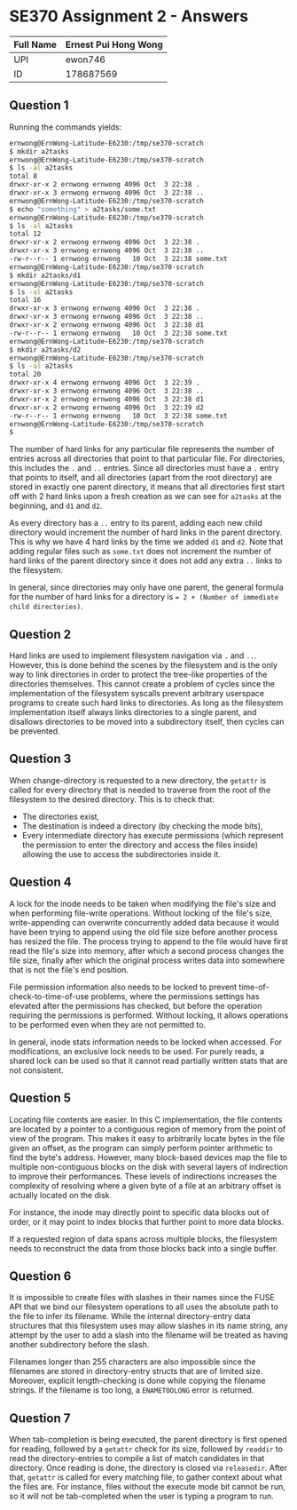 # SE370 Assignment 2 - Answers

| Full Name | Ernest Pui Hong Wong |
|-----------|----------------------|
| UPI       | ewon746              |
| ID        | 178687569            |

## Question 1

Running the commands yields:

```sh
ernwong@ErnWong-Latitude-E6230:/tmp/se370-scratch
$ mkdir a2tasks
ernwong@ErnWong-Latitude-E6230:/tmp/se370-scratch
$ ls -al a2tasks
total 8
drwxr-xr-x 2 ernwong ernwong 4096 Oct  3 22:38 .
drwxr-xr-x 3 ernwong ernwong 4096 Oct  3 22:38 ..
ernwong@ErnWong-Latitude-E6230:/tmp/se370-scratch
$ echo "something" > a2tasks/some.txt
ernwong@ErnWong-Latitude-E6230:/tmp/se370-scratch
$ ls -al a2tasks
total 12
drwxr-xr-x 2 ernwong ernwong 4096 Oct  3 22:38 .
drwxr-xr-x 3 ernwong ernwong 4096 Oct  3 22:38 ..
-rw-r--r-- 1 ernwong ernwong   10 Oct  3 22:38 some.txt
ernwong@ErnWong-Latitude-E6230:/tmp/se370-scratch
$ mkdir a2tasks/d1
ernwong@ErnWong-Latitude-E6230:/tmp/se370-scratch
$ ls -al a2tasks
total 16
drwxr-xr-x 3 ernwong ernwong 4096 Oct  3 22:38 .
drwxr-xr-x 3 ernwong ernwong 4096 Oct  3 22:38 ..
drwxr-xr-x 2 ernwong ernwong 4096 Oct  3 22:38 d1
-rw-r--r-- 1 ernwong ernwong   10 Oct  3 22:38 some.txt
ernwong@ErnWong-Latitude-E6230:/tmp/se370-scratch
$ mkdir a2tasks/d2
ernwong@ErnWong-Latitude-E6230:/tmp/se370-scratch
$ ls -al a2tasks
total 20
drwxr-xr-x 4 ernwong ernwong 4096 Oct  3 22:39 .
drwxr-xr-x 3 ernwong ernwong 4096 Oct  3 22:38 ..
drwxr-xr-x 2 ernwong ernwong 4096 Oct  3 22:38 d1
drwxr-xr-x 2 ernwong ernwong 4096 Oct  3 22:39 d2
-rw-r--r-- 1 ernwong ernwong   10 Oct  3 22:38 some.txt
ernwong@ErnWong-Latitude-E6230:/tmp/se370-scratch
$ 
```

The number of hard links for any particular file represents the number of entries across all directories that point to that particular file. For directories, this includes the `.` and `..` entries. Since all directories must have a `.` entry that points to itself, and all directories (apart from the root directory) are stored in exactly one parent directory, it means that all directories first start off with 2 hard links upon a fresh creation as we can see for `a2tasks` at the beginning, and `d1` and `d2`.

As every directory has a `..` entry to its parent, adding each new child directory would increment the number of hard links in the parent directory. This is why we have 4 hard links by the time we added `d1` and `d2`. Note that adding regular files such as `some.txt` does not increment the number of hard links of the parent directory since it does not add any extra `..` links to the filesystem.

In general, since directories may only have one parent, the general formula for the number of hard links for a directory is `= 2 + (Number of immediate child directories)`.

## Question 2

Hard links are used to implement filesystem navigation via `.` and `..`. However, this is done behind the scenes by the filesystem and is the only way to link directories in order to protect the tree-like properties of the directories themselves. This cannot create a problem of cycles since the implementation of the filesystem syscalls prevent arbitrary userspace programs to create such hard links to directories. As long as the filesystem implementation itself always links directories to a single parent, and disallows directories to be moved into a subdirectory itself, then cycles can be prevented.

## Question 3

When change-directory is requested to a new directory, the `getattr` is called for every directory that is needed to traverse from the root of the filesystem to the desired directory.  This is to check that:
- The directories exist,
- The destination is indeed a directory (by checking the mode bits),
- Every intermediate directory has execute permissions (which represent the permission to enter the directory and access the files inside) allowing the use to access the subdirectories inside it.

## Question 4

A lock for the inode needs to be taken when modifying the file's size and when performing file-write operations. Without locking of the file's size, write-appending can overwrite concurrently added data because it would have been trying to append using the old file size before another process has resized the file. The process trying to append to the file would have first read the file's size into memory, after which a second process changes the file size, finally after which the original process writes data into somewhere that is not the file's end position.

File permission information also needs to be locked to prevent time-of-check-to-time-of-use problems, where the permissions settings has elevated after the permissions has checked, but before the operation requiring the permissions is performed. Without locking, it allows operations to be performed even when they are not permitted to.

In general, inode stats information needs to be locked when accessed. For modifications, an exclusive lock needs to be used. For purely reads, a shared lock can be used so that it cannot read partially written stats that are not consistent.

## Question 5

Locating file contents are easier. In this C implementation, the file contents are located by a pointer to a contiguous region of memory from the point of view of the program. This makes it easy to arbitrarily locate bytes in the file given an offset, as the program can simply perform pointer arithmetic to find the byte's address. However, many block-based devices map the file to multiple non-contiguous blocks on the disk with several layers of indirection to improve their performances. These levels of indirections increases the complexity of resolving where a given byte of a file at an arbitrary offset is actually located on the disk.

For instance, the inode may directly point to specific data blocks out of order, or it may point to index blocks that further point to more data blocks.

If a requested region of data spans across multiple blocks, the filesystem needs to reconstruct the data from those blocks back into a single buffer.

## Question 6

It is impossible to create files with slashes in their names since the FUSE API that we bind our filesystem operations to all uses the absolute path to the file to infer its filename. While the internal directory-entry data structures that this filesystem uses may allow slashes in its name string, any attempt by the user to add a slash into the filename will be treated as having another subdirectory before the slash.

Filenames longer than 255 characters are also impossible since the filenames are stored in directory-entry structs that are of limited size. Moreover, explicit length-checking is done while copying the filename strings. If the filename is too long, a `ENAMETOOLONG` error is returned.

## Question 7

When tab-completion is being executed, the parent directory is first opened for reading, followed by a `getattr` check for its size, followed by `readdir` to read the directory-entries to compile a list of match candidates in that directory. Once reading is done, the directory is closed via `releasedir`. After that, `getattr` is called for every matching file, to gather context about what the files are. For instance, files without the execute mode bit cannot be run, so it will not be tab-completed when the user is typing a program to run.
